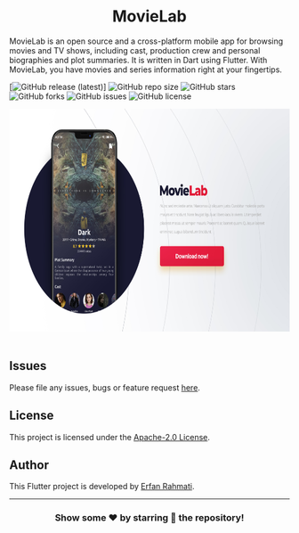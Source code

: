<p align="center">
  <h1 align="center">MovieLab</h1>

  <p align="left">
    MovieLab is an open source and a cross-platform mobile app for browsing movies and TV shows, including cast, production crew and personal biographies and plot summaries. It is written in Dart using Flutter.
    With MovieLab, you have movies and series information right at your fingertips.
  </p>
</p>

[![GitHub release (latest)](https://img.shields.io/github/v/release/ErfanRht/MovieLab)]
![GitHub repo size](https://img.shields.io/github/repo-size/ErfanRht/MovieLab)
![GitHub stars](https://img.shields.io/github/stars/ErfanRht/MovieLab?style=social)
![GitHub forks](https://img.shields.io/github/forks/ErfanRht/MovieLab?style=social)
![GitHub issues](https://img.shields.io/github/issues/ErfanRht/MovieLab?style=social)
![GitHub license](https://img.shields.io/github/license/ErfanRht/MovieLab?style=social)

<p float="center">
    <img src="./screenshots/mockups/MovieLab_mockup.jpg" height="400" />
  &ensp;
</p>



## Issues

Please file any issues, bugs or feature request [here](https://github.com/ErfanRht/MovieLab/issues).

## License

This project is licensed under the [Apache-2.0 License](https://github.com/ErfanRht/MovieLab/blob/master/LICENSE).

## Author

This Flutter project is developed by [Erfan Rahmati](https://github.com/ErfanRht).

---

<div align="center">

### Show some ❤️ by starring 🌟 the repository!

</div>
